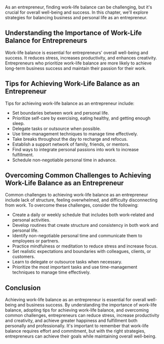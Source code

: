 
As an entrepreneur, finding work-life balance can be challenging, but it's crucial for overall well-being and success. In this chapter, we'll explore strategies for balancing business and personal life as an entrepreneur.

Understanding the Importance of Work-Life Balance for Entrepreneurs
-------------------------------------------------------------------

Work-life balance is essential for entrepreneurs' overall well-being and success. It reduces stress, increases productivity, and enhances creativity. Entrepreneurs who prioritize work-life balance are more likely to achieve long-term business success and maintain their passion for their work.

Tips for Achieving Work-Life Balance as an Entrepreneur
-------------------------------------------------------

Tips for achieving work-life balance as an entrepreneur include:

* Set boundaries between work and personal life.
* Prioritize self-care by exercising, eating healthy, and getting enough sleep.
* Delegate tasks or outsource when possible.
* Use time-management techniques to manage time effectively.
* Take breaks throughout the day to recharge and refocus.
* Establish a support network of family, friends, or mentors.
* Find ways to integrate personal passions into work to increase fulfillment.
* Schedule non-negotiable personal time in advance.

Overcoming Common Challenges to Achieving Work-Life Balance as an Entrepreneur
------------------------------------------------------------------------------

Common challenges to achieving work-life balance as an entrepreneur include lack of structure, feeling overwhelmed, and difficulty disconnecting from work. To overcome these challenges, consider the following:

* Create a daily or weekly schedule that includes both work-related and personal activities.
* Develop routines that create structure and consistency in both work and personal life.
* Identify non-negotiable personal time and communicate them to employees or partners.
* Practice mindfulness or meditation to reduce stress and increase focus.
* Set realistic expectations and boundaries with colleagues, clients, or customers.
* Learn to delegate or outsource tasks when necessary.
* Prioritize the most important tasks and use time-management techniques to manage time effectively.

Conclusion
----------

Achieving work-life balance as an entrepreneur is essential for overall well-being and business success. By understanding the importance of work-life balance, adopting tips for achieving work-life balance, and overcoming common challenges, entrepreneurs can reduce stress, increase productivity and creativity, and achieve greater happiness and fulfillment both personally and professionally. It's important to remember that work-life balance requires effort and commitment, but with the right strategies, entrepreneurs can achieve their goals while maintaining overall well-being.
